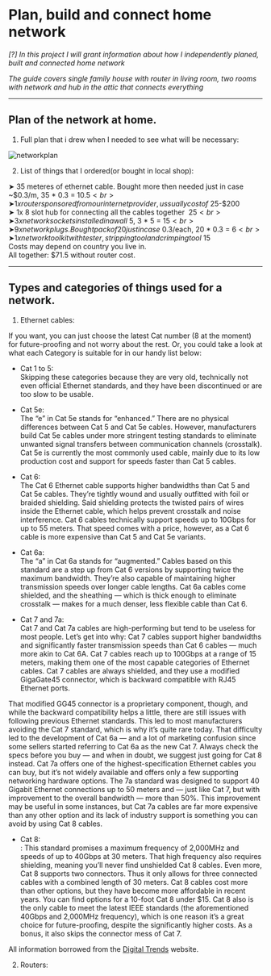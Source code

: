 # Plan, build and connect home network

_[?] In this project I will grant information about how I independently planed, built and connected home network_

_The guide covers single family house with router in living room, two rooms with network and hub in the attic that connects everything_

---

## Plan of the network at home.

1. Full plan that i drew when I needed to see what will be necessary:

![networkplan](https://github.com/szym10on/owning-a-server/assets/123908381/0a0141c5-0f76-4a5e-ae88-f2bedd172f6b)<br>

2. List of things that I ordered(or bought in local shop):<br>

➤ 35 meteres of ethernet cable. Bought more then needed just in case ~$0.3/m, 35 * 0.3 = $10.5<br>
➤ 1x router sponsored from our internet provider, ussually cost of ~$25-$200<br>
➤ 1x 8 slot hub for connecting all the cables together $~25<br>
➤ 3x network sockets installed in a wall ~$5, 3 * 5 = $15<br>
➤ 9x network plugs. Bought pack of 20 just in case ~$0.3/each, 20 * 0.3 = $6<br>
➤ 1x network tool kit with tester, stripping tool and crimping tool ~$15<br>
Costs may depend on country you live in.<br>
All together: $71.5 without router cost.

---

## Types and categories of things used for a network.

1. Ethernet cables:<br>

If you want, you can just choose the latest Cat number (8 at the moment) for future-proofing and not worry about the rest. Or, you could take a look at what each Category is suitable for in our handy list below:

- Cat 1 to 5:<br>
Skipping these categories because they are very old, technically not even official Ethernet standards, and they have been discontinued or are too slow to be usable.

- Cat 5e:<br>
The “e” in Cat 5e stands for “enhanced.” There are no physical differences between Cat 5 and Cat 5e cables. However, manufacturers build Cat 5e cables under more stringent testing standards to eliminate unwanted signal transfers between communication channels (crosstalk). Cat 5e is currently the most commonly used cable, mainly due to its low production cost and support for speeds faster than Cat 5 cables.

- Cat 6:<br>
The Cat 6 Ethernet cable supports higher bandwidths than Cat 5 and Cat 5e cables. They’re tightly wound and usually outfitted with foil or braided shielding. Said shielding protects the twisted pairs of wires inside the Ethernet cable, which helps prevent crosstalk and noise interference. Cat 6 cables technically support speeds up to 10Gbps for up to 55 meters. That speed comes with a price, however, as a Cat 6 cable is more expensive than Cat 5 and Cat 5e variants.

- Cat 6a:<br>
The “a” in Cat 6a stands for “augmented.” Cables based on this standard are a step up from Cat 6 versions by supporting twice the maximum bandwidth. They’re also capable of maintaining higher transmission speeds over longer cable lengths. Cat 6a cables come shielded, and the sheathing — which is thick enough to eliminate crosstalk — makes for a much denser, less flexible cable than Cat 6.

- Cat 7 and 7a:<br>
Cat 7 and Cat 7a cables are high-performing but tend to be useless for most people. Let’s get into why:
Cat 7 cables support higher bandwidths and significantly faster transmission speeds than Cat 6 cables — much more akin to Cat 6A. Cat 7 cables reach up to 100Gbps at a range of 15 meters, making them one of the most capable categories of Ethernet cables. Cat 7 cables are always shielded, and they use a modified GigaGate45 connector, which is backward compatible with RJ45 Ethernet ports.
<p>That modified GG45 connector is a proprietary component, though, and while the backward compatibility helps a little, there are still issues with following previous Ethernet standards. This led to most manufacturers avoiding the Cat 7 standard, which is why it’s quite rare today. That difficulty led to the development of Cat 6a — and a lot of marketing confusion since some sellers started referring to Cat 6a as the new Cat 7. Always check the specs before you buy — and when in doubt, we suggest just going for Cat 8 instead.
Cat 7a offers one of the highest-specification Ethernet cables you can buy, but it’s not widely available and offers only a few supporting networking hardware options. The 7a standard was designed to support 40 Gigabit Ethernet connections up to 50 meters and — just like Cat 7, but with improvement to the overall bandwidth — more than 50%. This improvement may be useful in some instances, but Cat 7a cables are far more expensive than any other option and its lack of industry support is something you can avoid by using Cat 8 cables.

- Cat 8:<br>:
This standard promises a maximum frequency of 2,000MHz and speeds of up to 40Gbps at 30 meters. That high frequency also requires shielding, meaning you’ll never find unshielded Cat 8 cables. Even more, Cat 8 supports two connectors. Thus it only allows for three connected cables with a combined length of 30 meters. Cat 8 cables cost more than other options, but they have become more affordable in recent years. You can find options for a 10-foot Cat 8 under $15.
Cat 8 also is the only cable to meet the latest IEEE standards (the aforementioned 40Gbps and 2,000MHz frequency), which is one reason it’s a great choice for future-proofing, despite the significantly higher costs. As a bonus, it also skips the connector mess of Cat 7.<br>

All information borrowed from the [Digital Trends](https://www.digitaltrends.com/computing/different-types-of-ethernet-cables-explained/) website.

2. Routers:
